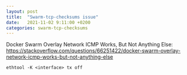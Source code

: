 ```yaml
---
layout: post
title:  "Swarm-tcp-checksums issue"
date:   2021-11-02 9:11:00 +0200
categories: swarm-tcp-checksums
---
```

Docker Swarm Overlay Network ICMP Works, But Not Anything Else:
https://stackoverflow.com/questions/66251422/docker-swarm-overlay-network-icmp-works-but-not-anything-else

```
ethtool -K <interface> tx off
```